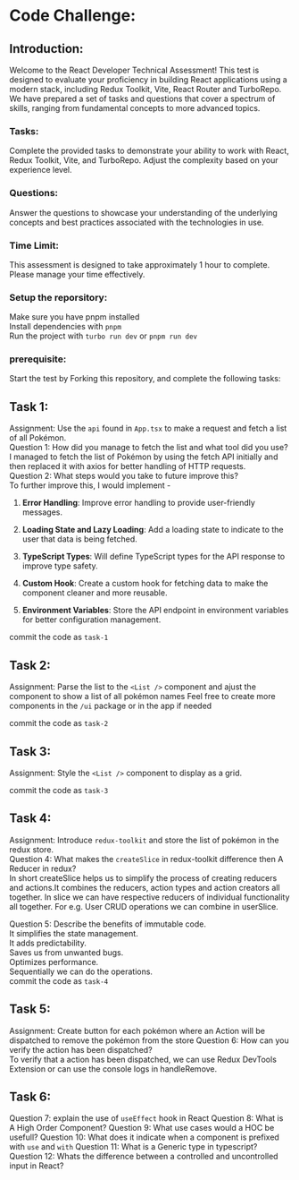 # Code Challenge:

## Introduction:
Welcome to the React Developer Technical Assessment! This test is designed to evaluate your proficiency in building React applications using a modern stack, including Redux Toolkit, Vite, React Router and TurboRepo. We have prepared a set of tasks and questions that cover a spectrum of skills, ranging from fundamental concepts to more advanced topics.

### Tasks: 
Complete the provided tasks to demonstrate your ability to work with React, Redux Toolkit, Vite, and TurboRepo. Adjust the complexity based on your experience level.

### Questions:
Answer the questions to showcase your understanding of the underlying concepts and best practices associated with the technologies in use.

### Time Limit:
This assessment is designed to take approximately 1 hour to complete. Please manage your time effectively.

### Setup the reporsitory:
Make sure you have pnpm installed<br>
Install dependencies with `pnpm`<br>
Run the project with `turbo run dev` or `pnpm run dev`

### prerequisite:
Start the test by Forking this repository, and complete the following tasks:<br>

## Task 1:
Assignment: Use the `api` found in `App.tsx` to make a request and fetch a list of all Pokémon.<br>
Question 1: How did you manage to fetch the list and what tool did you use?<br>
I managed to fetch the list of Pokémon by using the fetch API initially and then replaced it with axios for better handling of HTTP requests.<br>
Question 2: What steps would you take to future improve this?<br>
To further improve this, I would implement - 

1. **Error Handling**:
   Improve error handling to provide user-friendly messages.

2. **Loading State and Lazy Loading**:
   Add a loading state to indicate to the user that data is being fetched.

3. **TypeScript Types**:
   Will define TypeScript types for the API response to improve type safety.

4. **Custom Hook**:
   Create a custom hook for fetching data to make the component cleaner and more reusable.

5. **Environment Variables**:
   Store the API endpoint in environment variables for better configuration management.

commit the code as `task-1`<br>

## Task 2:
Assignment: Parse the list to the `<List />` component and ajust the component to show a list of all pokémon names
Feel free to create more components in the `/ui` package or in the app if needed 

commit the code as `task-2`<br>

## Task 3:
Assignment: Style the `<List />` component to display as a grid.

commit the code as `task-3`<br>

## Task 4:
Assignment: Introduce `redux-toolkit` and store the list of pokémon in the redux store.<br>
Question 4: What makes the `createSlice` in redux-toolkit difference then A Reducer in redux?<br>
In short createSlice helps us to simplify the process of creating reducers and actions.It combines the reducers, action types and action creators all together. In slice we can have respective reducers of individual functionality all together. For e.g. User CRUD operations we can combine in userSlice.

Question 5: Describe the benefits of immutable code.<br>
It simplifies the state management.<br>
It adds predictability.<br>
Saves us from unwanted bugs.<br>
Optimizes performance.<br>
Sequentially we can do the operations.<br>
commit the code as `task-4`<br>

## Task 5:
Assignment: Create button for each pokémon where an Action will be dispatched to remove the pokémon from the store 
Question 6: How can you verify the action has been dispatched?<br>
To verify that a action has been dispatched, we can use Redux DevTools Extension or can use the console logs in handleRemove.


## Task 6:
Question 7: explain the use of `useEffect` hook in React
Question 8: What is A High Order Component?
Question 9: What use cases would a HOC be usefull?
Question 10: What does it indicate when a component is prefixed with `use` and `with`
Question 11: What is a Generic type in typescript?
Question 12: Whats the difference between a controlled and uncontrolled input in React?
